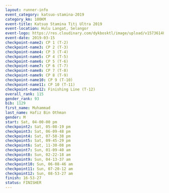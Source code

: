 ```yaml
--- 
layout: runner-info 
event_category: katsuo-stamina-2019 
category_km: 100KM 
event-title: Katsuo Stamina Titi Ultra 2019 
event-location: Hulu Langat, Selangor 
event-logo: https://res.cloudinary.com/dykbosktl/image/upload/v1573614825/Logo/Logo_p7ft6n.png 
event-date: 2019-03-15 
checkpoint-name2: CP 1 (T-2) 
checkpoint-name3: CP 2 (T-3) 
checkpoint-name4: CP 3 (T-4) 
checkpoint-name5: CP 4 (T-5) 
checkpoint-name6: CP 5 (T-6) 
checkpoint-name7: CP 6 (T-7) 
checkpoint-name8: CP 7 (T-8) 
checkpoint-name9: CP 8 (T-9) 
checkpoint-name10: CP 9 (T-10) 
checkpoint-name11: CP 10 (T-11) 
checkpoint-name12: Finishing Line (T-12) 
overall_rank: 115
gender_rank: 93
bib: 1129
first_name: Muhammad
last_name: Hafiz Bin Othman
gender: M
start: Sat, 04-00-00 pm
checkpoint2: Sat, 05-08-19 pm
checkpoint3: Sat, 06-09-48 pm
checkpoint4: Sat, 07-58-38 pm
checkpoint5: Sat, 09-45-29 pm
checkpoint6: Sat, 11-30-08 pm
checkpoint7: Sun, 01-09-40 am
checkpoint8: Sun, 02-22-18 am
checkpoint9: Sun, 04-13-37 am
checkpoint10: Sun, 06-08-46 am
checkpoint11: Sun, 07-20-12 am
checkpoint12: Sun, 08-53-27 am
finish: 16-53-27
status: FINISHER
--- 
```

